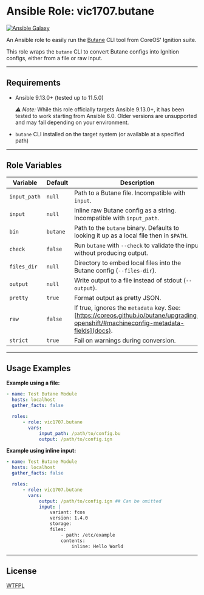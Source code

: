 # Ansible Role: vic1707.butane

[![Ansible Galaxy](https://img.shields.io/badge/galaxy-vic1707.butane-blue.svg)](https://galaxy.ansible.com/vic1707/butane)

An Ansible role to easily run the [Butane](https://coreos.github.io/butane/) CLI tool from CoreOS' Ignition suite.

This role wraps the `butane` CLI to convert Butane configs into Ignition configs, either from a file or raw input.

---

## Requirements

-   Ansible 9.13.0+ (tested up to 11.5.0)

    _⚠️ Note:_ While this role officially targets Ansible 9.13.0+, it has been tested to work starting from Ansible 6.0.
    Older versions are unsupported and may fail depending on your environment.

-   `butane` CLI installed on the target system (or available at a specified path)

---

## Role Variables

| Variable     | Default  | Description                                                                                                                           |
| ------------ | -------- | ------------------------------------------------------------------------------------------------------------------------------------- |
| `input_path` | `null`   | Path to a Butane file. Incompatible with `input`.                                                                                     |
| `input`      | `null`   | Inline raw Butane config as a string. Incompatible with `input_path`.                                                                 |
| `bin`        | `butane` | Path to the `butane` binary. Defaults to looking it up as a local file then in `$PATH`.                                               |
| `check`      | `false`  | Run `butane` with `--check` to validate the input without producing output.                                                           |
| `files_dir`  | `null`   | Directory to embed local files into the Butane config (`--files-dir`).                                                                |
| `output`     | `null`   | Write output to a file instead of stdout (`--output`).                                                                                |
| `pretty`     | `true`   | Format output as pretty JSON.                                                                                                         |
| `raw`        | `false`  | If true, ignores the `metadata` key. See: [https://coreos.github.io/butane/upgrading-openshift/#machineconfig-metadata-fields](docs). |
| `strict`     | `true`   | Fail on warnings during conversion.                                                                                                   |

---

## Usage Examples

**Example using a file:**

```yaml
- name: Test Butane Module
  hosts: localhost
  gather_facts: false

  roles:
      - role: vic1707.butane
        vars:
			input_path: /path/to/config.bu
			output: /path/to/config.ign
```

**Example using inline input:**

```yml
- name: Test Butane Module
  hosts: localhost
  gather_facts: false

  roles:
      - role: vic1707.butane
        vars:
			output: /path/to/config.ign ## Can be omitted
			input: |
				variant: fcos
				version: 1.4.0
				storage:
				files:
					- path: /etc/example
					contents:
						inline: Hello World
```

---

## License

[WTFPL](./LICENSE)
